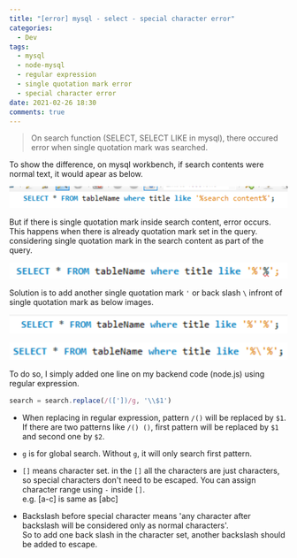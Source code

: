 ```yaml
---
title: "[error] mysql - select - special character error"
categories:
  - Dev
tags:
  - mysql
  - node-mysql
  - regular expression
  - single quotation mark error
  - special character error
date: 2021-02-26 18:30
comments: true 
---
```


> On search function (SELECT, SELECT LIKE in mysql), there occured error when single quotation mark was searched.

To show the difference, on mysql workbench, if search contents were normal text, it would apear as below.

![Image Alt error](/assets/images/posts/20210226_155918.png)

But if there is single quotation mark inside search content, error occurs. This happens when there is already quotation mark set in the query. considering single quotation mark in the search content as part of the query.

![Image Alt error](/assets/images/posts/20210226_155946.png)
 
Solution is to add another single quotation mark `'` or back slash `\` infront of single quotation mark as below images.

![Image Alt error](/assets/images/posts/20210226_160001.png)

![Image Alt error](/assets/images/posts/20210226_160016.png)

To do so, I simply added one line on my backend code (node.js) using regular expression.

```js
search = search.replace(/(['])/g, '\\$1')
```

- When replacing in regular expression, pattern `/()` will be replaced by `$1`.  
If there are two patterns like `/() ()`, first pattern will be replaced by `$1` and second one by `$2`.

- `g` is for global search. Without `g`, it will only search first pattern.

- `[]` means character set. in the `[]` all the characters are just characters, so special characters don't need to be escaped.
You can assign character range using `-` inside `[]`.  
e.g. [a-c] is same as [abc]

- Backslash before special character means 'any character after backslash will be considered only as normal characters'.    
So to add one back slash in the character set, another backslash should be added to escape.




